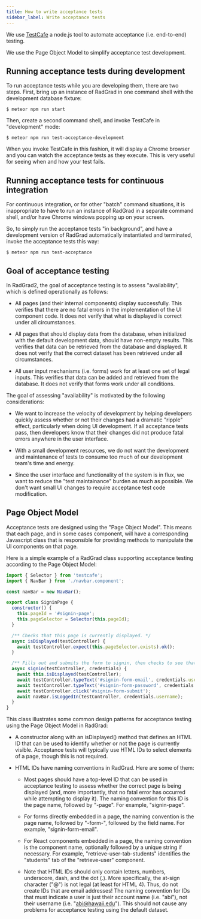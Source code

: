 ```yaml
---
title: How to write acceptance tests
sidebar_label: Write acceptance tests
---
```


We use [TestCafe](https://devexpress.github.io/testcafe/) a node.js tool to automate acceptance (i.e. end-to-end)  testing.


We use the Page Object Model to simplify acceptance test development.

## Running acceptance tests during development

To run acceptance tests while you are developing them, there are two steps. First, bring up an instance of RadGrad in one command shell with the development database fixture:

```
$ meteor npm run start
```

Then, create a second command shell, and invoke TestCafe in "development" mode:

```
$ meteor npm run test-acceptance-development
```

When you invoke TestCafe in this fashion, it will display a Chrome browser and you can watch the acceptance tests as they execute. This is very useful for seeing when and how your test fails.

## Running acceptance tests for continuous integration

For continuous integration, or for other "batch" command situations, it is inappropriate to have to run an instance of RadGrad in a separate command shell, and/or have Chrome windows popping up on your screen.

So, to simply run the acceptance tests "in background", and have a development version of RadGrad automatically instantiated and terminated, invoke the acceptance tests this way:

```
$ meteor npm run test-acceptance
```

## Goal of acceptance testing

In RadGrad2, the goal of acceptance testing is to assess "availability", which is defined operationally as follows:

  * All pages (and their internal components) display successfully. This verifies that there are no fatal errors in the implementation of the UI component code. It does not verify that what is displayed is correct under all circumstances.

  * All pages that should display data from the database, when initialized with the default development data, should have non-empty results.  This verifies that data can be retrieved from the database and displayed. It does not verify that the correct dataset has been retrieved under all circumstances.

  * All user input mechanisms (i.e. forms) work for at least one set of legal inputs. This verifies that data can be added and retrieved from the database. It does not verify that forms work under all conditions.

The goal of assessing "availability" is motivated by the following considerations:

  * We want to increase the velocity of development by helping developers quickly assess whether or not their changes had a dramatic "ripple" effect, particularly when doing UI development. If all acceptance tests pass, then developers know that their changes did not produce fatal errors anywhere in the user interface.

  * With a small development resources, we do not want the development and maintenance of tests to consume too much of our development team's time and energy.

  * Since the user interface and functionality of the system is in flux, we want to reduce the "test maintainance" burden as much as possible. We don't want small UI changes to require acceptance test code modification.

## Page Object Model

Acceptance tests are designed using the "Page Object Model".  This means that each page, and in some cases component, will have a corresponding Javascript class that is responsible for providing methods to manipulate the UI components on that page.

Here is a simple example of a RadGrad class supporting acceptance testing according to the Page Object Model:

```js
import { Selector } from 'testcafe';
import { NavBar } from './navbar.component';

const navBar = new NavBar();

export class SigninPage {
  constructor() {
    this.pageId = '#signin-page';
    this.pageSelector = Selector(this.pageId);
  }

  /** Checks that this page is currently displayed. */
  async isDisplayed(testController) {
    await testController.expect(this.pageSelector.exists).ok();
  }

  /** Fills out and submits the form to signin, then checks to see that login was successful. */
  async signin(testController, credentials) {
    await this.isDisplayed(testController);
    await testController.typeText('#signin-form-email', credentials.username);
    await testController.typeText('#signin-form-password', credentials.password);
    await testController.click('#signin-form-submit');
    await navBar.isLoggedIn(testController, credentials.username);
  }
}
```

This class illustrates some common design patterns for acceptance testing using the Page Object Model in RadGrad:

  * A constructor along with an isDisplayed() method that defines an HTML ID that can be used to identify whether or not the page is currently visible. Acceptance tests will typically use HTML IDs to select elements of a page, though this is not required.

  * HTML IDs have naming conventions in RadGrad.  Here are some of them:

    * Most pages should have a top-level ID that can be used in acceptance testing to assess whether the correct page is being displayed (and, more importantly, that no fatal error has occurred while attempting to display it). The naming convention for this ID is the page name, followed by "-page". For example, "signin-page".

    * For forms directly embedded in a page, the naming convention is the page name, followed by "-form-", followed by the field name.  For example, "signin-form-email".

    * For React components embedded in a page, the naming convention is the component name, optionally followed by a unique string if necessary. For example, "retrieve-user-tab-students" identifies the "students" tab of the "retrieve-user" component.

    * Note that HTML IDs should only contain letters, numbers, underscore, dash, and the dot (.). More specifically, the at-sign character ("@") is not legal (at least for HTML 4). Thus, do not create IDs that are email addresses!  The naming convention for IDs that must indicate a user is just their account name (i.e. "abi"), not their username (i.e. "abi@hawaii.edu"). This should not cause any problems for acceptance testing using the default dataset.




